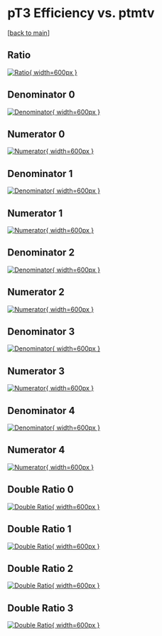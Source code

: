 # pT3 Efficiency vs. ptmtv

[[back to main](./)]



## Ratio

[![Ratio](../mtv/var/pT3_base_0_0_eff_ptmtv.png){ width=600px }](../mtv/var/pT3_base_0_0_eff_ptmtv.pdf)

## Denominator 0

[![Denominator](../mtv/den/pT3_base_0_0_eff_ptmtv_den0.png){ width=600px }](../mtv/den/pT3_base_0_0_eff_ptmtv_den0.pdf)

## Numerator 0

[![Numerator](../mtv/num/pT3_base_0_0_eff_ptmtv_num0.png){ width=600px }](../mtv/num/pT3_base_0_0_eff_ptmtv_num0.pdf)

## Denominator 1

[![Denominator](../mtv/den/pT3_base_0_0_eff_ptmtv_den1.png){ width=600px }](../mtv/den/pT3_base_0_0_eff_ptmtv_den1.pdf)

## Numerator 1

[![Numerator](../mtv/num/pT3_base_0_0_eff_ptmtv_num1.png){ width=600px }](../mtv/num/pT3_base_0_0_eff_ptmtv_num1.pdf)

## Denominator 2

[![Denominator](../mtv/den/pT3_base_0_0_eff_ptmtv_den2.png){ width=600px }](../mtv/den/pT3_base_0_0_eff_ptmtv_den2.pdf)

## Numerator 2

[![Numerator](../mtv/num/pT3_base_0_0_eff_ptmtv_num2.png){ width=600px }](../mtv/num/pT3_base_0_0_eff_ptmtv_num2.pdf)

## Denominator 3

[![Denominator](../mtv/den/pT3_base_0_0_eff_ptmtv_den3.png){ width=600px }](../mtv/den/pT3_base_0_0_eff_ptmtv_den3.pdf)

## Numerator 3

[![Numerator](../mtv/num/pT3_base_0_0_eff_ptmtv_num3.png){ width=600px }](../mtv/num/pT3_base_0_0_eff_ptmtv_num3.pdf)

## Denominator 4

[![Denominator](../mtv/den/pT3_base_0_0_eff_ptmtv_den4.png){ width=600px }](../mtv/den/pT3_base_0_0_eff_ptmtv_den4.pdf)

## Numerator 4

[![Numerator](../mtv/num/pT3_base_0_0_eff_ptmtv_num4.png){ width=600px }](../mtv/num/pT3_base_0_0_eff_ptmtv_num4.pdf)

## Double Ratio 0

[![Double Ratio](../mtv/ratio/pT3_base_0_0_eff_ptmtv_ratio0.png){ width=600px }](../mtv/ratio/pT3_base_0_0_eff_ptmtv_ratio0.pdf)

## Double Ratio 1

[![Double Ratio](../mtv/ratio/pT3_base_0_0_eff_ptmtv_ratio1.png){ width=600px }](../mtv/ratio/pT3_base_0_0_eff_ptmtv_ratio1.pdf)

## Double Ratio 2

[![Double Ratio](../mtv/ratio/pT3_base_0_0_eff_ptmtv_ratio2.png){ width=600px }](../mtv/ratio/pT3_base_0_0_eff_ptmtv_ratio2.pdf)

## Double Ratio 3

[![Double Ratio](../mtv/ratio/pT3_base_0_0_eff_ptmtv_ratio3.png){ width=600px }](../mtv/ratio/pT3_base_0_0_eff_ptmtv_ratio3.pdf)

